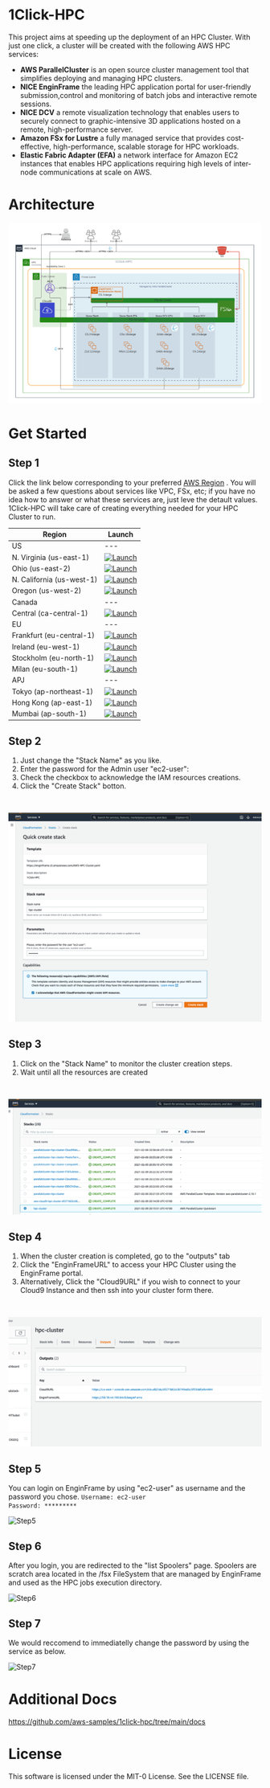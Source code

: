 # 1Click-HPC
This project aims at speeding up the deployment of an HPC Cluster. With just one click, a cluster will be created with the following AWS HPC services:
 * <b>AWS ParallelCluster</b> is an open source cluster management tool that simplifies deploying and managing HPC clusters.
 * <b>NICE EnginFrame</b> the leading HPC application portal for user-friendly submission,control and monitoring of batch jobs and interactive remote sessions.
 * <b>NICE DCV</b> a remote visualization technology that enables users to securely connect to graphic-intensive 3D applications hosted on a remote, high-performance server.
 * <b>Amazon FSx for Lustre</b> a fully managed service that provides cost-effective, high-performance, scalable storage for HPC workloads. 
 * <b>Elastic Fabric Adapter (EFA)</b> a network interface for Amazon EC2 instances that enables HPC applications requiring high levels of inter-node communications at scale on AWS.

# Architecture
![Architecture](docs/EnginFrame-1Click-Arch.png?raw=true "Architecture")

# Get Started

## Step 1
Click the link below corresponding to your preferred [AWS Region](https://aws.amazon.com/about-aws/global-infrastructure/regions_az/) .
You will be asked a few questions about services like VPC, FSx, etc; if you have no idea how to answer or what these services are, just leve the detault values. 
1Click-HPC will take care of creating everything needed for your HPC Cluster to run.

| Region       | Launch                                                                                                                                                                                                                                                                                                             | 
|--------------|--------------------------------------------------------------------------------------------------------------------------------------------------------------------------------------------------------------------------------------------------------------------------------------------------------------------|
| US  | --- |
| N. Virginia (us-east-1)   | [![Launch](https://samdengler.github.io/cloudformation-launch-stack-button-svg/images/us-east-1.svg)](https://console.aws.amazon.com/cloudformation/home?region=us-east-1#/stacks/quickcreate?templateUrl=https%3A%2F%2Fenginframe.s3.amazonaws.com%2FAWS-HPC-Cluster.yaml&stackName=hpc-cluster) |
| Ohio (us-east-2)   | [![Launch](https://samdengler.github.io/cloudformation-launch-stack-button-svg/images/us-east-2.svg)](https://console.aws.amazon.com/cloudformation/home?region=us-east-2#/stacks/quickcreate?templateUrl=https%3A%2F%2Fenginframe.s3.amazonaws.com%2FAWS-HPC-Cluster.yaml&stackName=hpc-cluster) |
| N. California (us-west-1)   | [![Launch](https://samdengler.github.io/cloudformation-launch-stack-button-svg/images/us-west-1.svg)](https://console.aws.amazon.com/cloudformation/home?region=us-west-1#/stacks/quickcreate?templateUrl=https%3A%2F%2Fenginframe.s3.amazonaws.com%2FAWS-HPC-Cluster.yaml&stackName=hpc-cluster) |
| Oregon (us-west-2)   | [![Launch](https://samdengler.github.io/cloudformation-launch-stack-button-svg/images/us-west-2.svg)](https://console.aws.amazon.com/cloudformation/home?region=us-west-2#/stacks/quickcreate?templateUrl=https%3A%2F%2Fenginframe.s3.amazonaws.com%2FAWS-HPC-Cluster.yaml&stackName=hpc-cluster) |
| Canada  | --- |
| Central (ca-central-1)   | [![Launch](https://samdengler.github.io/cloudformation-launch-stack-button-svg/images/ca-central-1.svg)](https://console.aws.amazon.com/cloudformation/home?region=ca-central-1#/stacks/quickcreate?templateUrl=https%3A%2F%2Fenginframe.s3.amazonaws.com%2FAWS-HPC-Cluster.yaml&stackName=hpc-cluster) |
| EU  |---|
| Frankfurt (eu-central-1)   | [![Launch](https://samdengler.github.io/cloudformation-launch-stack-button-svg/images/eu-central-1.svg)](https://console.aws.amazon.com/cloudformation/home?region=eu-central-1#/stacks/quickcreate?templateUrl=https%3A%2F%2Fenginframe.s3.amazonaws.com%2FAWS-HPC-Cluster.yaml&stackName=hpc-cluster) |
| Ireland (eu-west-1)   | [![Launch](https://samdengler.github.io/cloudformation-launch-stack-button-svg/images/eu-west-1.svg)](https://console.aws.amazon.com/cloudformation/home?region=eu-west-1#/stacks/quickcreate?templateUrl=https%3A%2F%2Fenginframe.s3.amazonaws.com%2FAWS-HPC-Cluster.yaml&stackName=hpc-cluster) |
| Stockholm (eu-north-1)   | [![Launch](https://samdengler.github.io/cloudformation-launch-stack-button-svg/images/eu-north-1.svg)](https://console.aws.amazon.com/cloudformation/home?region=eu-north-1#/stacks/quickcreate?templateUrl=https%3A%2F%2Fenginframe.s3.amazonaws.com%2FAWS-HPC-Cluster.yaml&stackName=hpc-cluster) |
| Milan (eu-south-1)   | [![Launch](https://samdengler.github.io/cloudformation-launch-stack-button-svg/images/eu-south-1.svg)](https://console.aws.amazon.com/cloudformation/home?region=eu-south-1#/stacks/quickcreate?templateUrl=https%3A%2F%2Fenginframe.s3.amazonaws.com%2FAWS-HPC-Cluster.yaml&stackName=hpc-cluster) |
| APJ |---|
| Tokyo (ap-northeast-1)   | [![Launch](https://samdengler.github.io/cloudformation-launch-stack-button-svg/images/ap-northeast-1.svg)](https://console.aws.amazon.com/cloudformation/home?region=ap-northeast-1#/stacks/quickcreate?templateUrl=https%3A%2F%2Fenginframe.s3.amazonaws.com%2FAWS-HPC-Cluster.yaml&stackName=hpc-cluster) |
| Hong Kong (ap-east-1)   | [![Launch](https://samdengler.github.io/cloudformation-launch-stack-button-svg/images/ap-east-1.svg)](https://console.aws.amazon.com/cloudformation/home?region=ap-east-1#/stacks/quickcreate?templateUrl=https%3A%2F%2Fenginframe.s3.amazonaws.com%2FAWS-HPC-Cluster.yaml&stackName=hpc-cluster) |
| Mumbai (ap-south-1)   | [![Launch](https://samdengler.github.io/cloudformation-launch-stack-button-svg/images/ap-south-1.svg)](https://console.aws.amazon.com/cloudformation/home?region=ap-south-1#/stacks/quickcreate?templateUrl=https%3A%2F%2Fenginframe.s3.amazonaws.com%2FAWS-HPC-Cluster.yaml&stackName=hpc-cluster) |


## Step 2
1. Just change the "Stack Name" as you like.
2. Enter the password for the Admin user "ec2-user":
2. Check the checkbox to acknowledge the IAM resources creations.
3. Click the "Create Stack" botton.
</br>

![Step2](docs/step2.png?raw=true "Step 2")

## Step 3
1. Click on the "Stack Name" to monitor the cluster creation steps.
2. Wait until all the resources are created 
</br>

![Step3](docs/step3.png?raw=true "Step 3")

## Step 4
1. When the cluster creation is completed, go to the "outputs" tab
2. Click the "EnginFrameURL" to access your HPC Cluster using the EnginFrame portal.
3. Alternatively, Click the "Cloud9URL" if you wish to connect to your Cloud9 Instance and then ssh into your cluster form there.
</br>

![Step4](docs/step4.png?raw=true "Step 4")

## Step 5
You can login on EnginFrame by using "ec2-user" as username and the password you chose.
```Username: ec2-user```
</br>
```Password: *********```
</br>

![Step5](docs/step5.png?raw=true "Step 5")

## Step 6
After you login, you are redirected to the "list Spoolers" page.
Spoolers are scratch area located in the /fsx FileSystem that are managed by EnginFrame and used as the HPC jobs execution directory.
</br>

![Step6](docs/step6.png?raw=true "Step 6")

## Step 7
We would reccomend to immediatelly change the password by using the service as below.
</br>

![Step7](docs/step7.png?raw=true "Step 7")


# Additional Docs

https://github.com/aws-samples/1click-hpc/tree/main/docs

# License

This software is licensed under the MIT-0 License. See the LICENSE file.